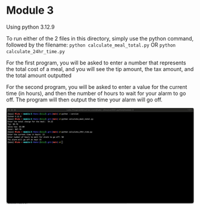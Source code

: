 # Module 3

Using python 3.12.9

To run either of the 2 files in this directory, simply use the python command, followed by the filename:
`python calculate_meal_total.py`
OR
`python calculate_24hr_time.py`

For the first program, you will be asked to enter a number that represents the total cost of a meal, and you will see the tip amount, the tax amount, and the total amount outputted

For the second program, you will be asked to enter a value for the current time (in hours), and then the number of hours to wait for your alarm to go off. The program will then output the time your alarm will go off. 

![alt text](module_3_assignment.png)